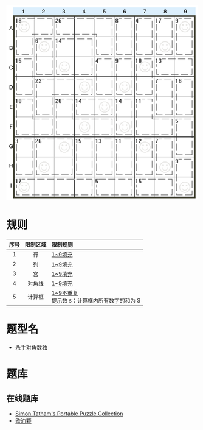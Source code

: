 ![](../../../images/sudoku/杀手+对角数独.png)

# 规则

| 序号  | 限制区域 | 限制规则                               |
|:---:|:----:|:-----------------------------------|
|  1  |  行   | [1~9填充]                            |
|  2  |  列   | [1~9填充]                            |
|  3  |  宫   | [1~9填充]                            |
|  4  | 对角线  | [1~9填充]                            |
|  5  | 计算框  | [1~9不重复]<br/>提示数 `S`：计算框内所有数字的和为 S |

# 题型名

- 杀手对角数独

# 题库

## 在线题库

- [Simon Tatham's Portable Puzzle Collection](https://www.chiark.greenend.org.uk/~sgtatham/puzzles/js/solo.html)
- ~~[欧泊颗]~~

[1~9填充]: ../../../rules.md#1~9填充

[1~9不重复]: ../../../rules.md#1~9不重复

[欧泊颗]: https://www.oubk.com/sudoku/Killer-3x3-1.html?level=5